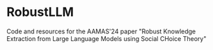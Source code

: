 # RobustLLM
Code and resources for the AAMAS'24 paper "Robust Knowledge Extraction from Large Language Models using Social CHoice Theory"

